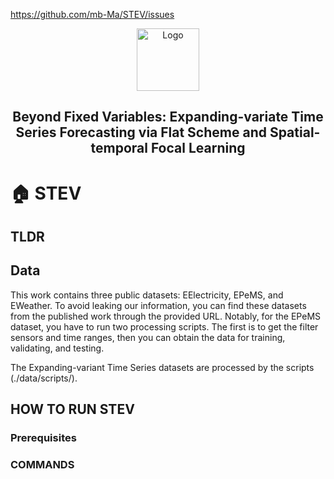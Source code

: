https://github.com/mb-Ma/STEV/issues<p align="center">
 <img width="100px" src="https://github.githubassets.com/images/mona-loading-default.gif" align="center" alt="Logo" />
 <h2 align="center">Beyond Fixed Variables: Expanding-variate Time Series
Forecasting via Flat Scheme and Spatial-temporal Focal Learning</h2>
</p>

# :house: STEV

## TLDR

## Data
This work contains three public datasets: EElectricity, EPeMS, and EWeather. 
To avoid leaking our information, you can find these datasets from the published work through the provided URL.
Notably, for the EPeMS dataset, you have to run two processing scripts. The first is to get the filter sensors and time ranges, 
then you can obtain the data for training, validating, and testing.

The Expanding-variant Time Series datasets are processed by the scripts (./data/scripts/).

## HOW TO RUN STEV

### Prerequisites

### COMMANDS
